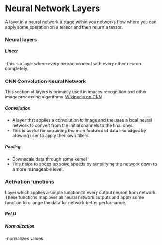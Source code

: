 # Neural Network Layers
A layer in a neural network a stage within you networks flow where you can apply some operation on a tensor and then return a tensor.

### Neural layers

##### Linear
-this is a layer where every neuron connect with every other neuron completely.

### CNN Convolution Neural Network
This section of layers is primarily used in images recognition and other image processing algorithms.
[Wikipedia on CNN](https://en.m.wikipedia.org/wiki/Convolutional_neural_network)


##### Convolution
- A layer that applies a convolution to image and the uses a local neural network to convert from the initial channels to the final ones.
- This is useful for extracting the main features of data like edges by allowing user to apply their own filters.

##### Pooling
- Downscale data through some kernel
- This helps to speed up solve speeds by simplifying the network down to a more manageable level.


### Activation functions 
Layer which applies a simple function to every output neuron from network. These functions map over all neural network outputs and apply some function to change the data for network better performance.

##### ReLU 

##### Normalization
-normalizes values 